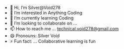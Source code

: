 - 👋 Hi, I’m Silver@Void278
- 👀 I’m interested in Anything Coding
- 🌱 I’m currently learning Coding
- 💞️ I’m looking to collaborate on ...
- 📫 How to reach me ... technical.void278@gmail.com
- 😄 Pronouns: Silver Void
- ⚡ Fun fact: ... Collaborative learning is fun

<!---
Void278/Void278 is a ✨ special ✨ repository because its `README.md` (this file) appears on your GitHub profile.
You can click the Preview link to take a look at your changes.
--->
